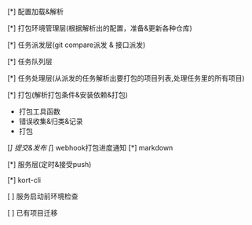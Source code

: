 [*] 配置加载&解析

[*] 打包环境管理层(根据解析出的配置，准备&更新各种仓库)

[*] 任务派发层(git compare派发 & 接口派发)

[*] 任务队列层

[*] 任务处理层(从派发的任务解析出要打包的项目列表,处理任务里的所有项目)

[*] 打包(解析打包条件&安装依赖&打包)

- 打包工具函数
- 错误收集&归类&记录
- 打包

 
[*] 提交&发布
[*] webhook打包进度通知
[*] markdown

[*] 服务层(定时&接受push)

[*] kort-cli

[ ] 服务启动前环境检查

[ ] 已有项目迁移 
